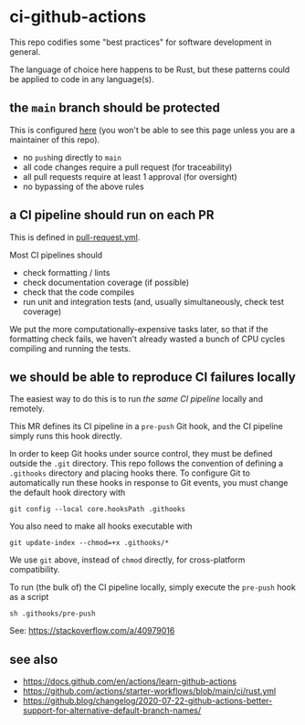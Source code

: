 # ci-github-actions

This repo codifies some "best practices" for software development in general.

The language of choice here happens to be Rust, but these patterns could be applied to code in any language(s).

## the `main` branch should be protected

This is configured [here](https://github.com/rust-sketches/ci-github-actions/settings/branches) (you won't be able to see this page unless you are a maintainer of this repo).

- no `push`ing directly to `main`
- all code changes require a pull request (for traceability)
- all pull requests require at least 1 approval (for oversight)
- no bypassing of the above rules

## a CI pipeline should run on each PR

This is defined in [pull-request.yml](.github/workflows/pull-request.yml).

Most CI pipelines should

- check formatting / lints
- check documentation coverage (if possible)
- check that the code compiles
- run unit and integration tests (and, usually simultaneously, check test coverage)

We put the more computationally-expensive tasks later, so that if the formatting check fails, we haven't already wasted a bunch of CPU cycles compiling and running the tests.

## we should be able to reproduce CI failures locally

The easiest way to do this is to run _the same CI pipeline_ locally and remotely.

This MR defines its CI pipeline in a `pre-push` Git hook, and the CI pipeline simply runs this hook directly.

In order to keep Git hooks under source control, they must be defined outside the `.git` directory. This repo follows the convention of defining a `.githooks` directory and placing hooks there. To configure Git to automatically run these hooks in response to Git events, you must change the default hook directory with

```shell
git config --local core.hooksPath .githooks
```

You also need to make all hooks executable with

```shell
git update-index --chmod=+x .githooks/*
```

We use `git` above, instead of `chmod` directly, for cross-platform compatibility.

To run (the bulk of) the CI pipeline locally, simply execute the `pre-push` hook as a script

```shell
sh .githooks/pre-push
```

See: https://stackoverflow.com/a/40979016

## see also

- https://docs.github.com/en/actions/learn-github-actions
- https://github.com/actions/starter-workflows/blob/main/ci/rust.yml
- https://github.blog/changelog/2020-07-22-github-actions-better-support-for-alternative-default-branch-names/
